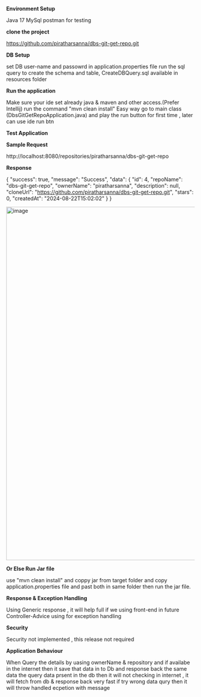 **Environment Setup**

Java 17
MySql
postman for testing

**clone the project**

https://github.com/piratharsanna/dbs-git-get-repo.git

**DB Setup**

set DB user-name and passowrd in application.properties file
run the sql query to create the schema and table,  CreateDBQuery.sql available in resources folder

**Run the application**

Make sure your ide set already java & maven and other access.(Prefer Intellij)
run the command "mvn clean install"
Easy way go to main class (DbsGitGetRepoApplication.java) and play the run button for first time , later can use ide run btn

**Test Application**

**Sample Request**

http://localhost:8080/repositories/piratharsanna/dbs-git-get-repo

**Response**

{
    "success": true,
    "message": "Success",
    "data": {
        "id": 4,
        "repoName": "dbs-git-get-repo",
        "ownerName": "piratharsanna",
        "description": null,
        "cloneUrl": "https://github.com/piratharsanna/dbs-git-get-repo.git",
        "stars": 0,
        "createdAt": "2024-08-22T15:02:02"
    }
}


<img width="946" alt="image" src="https://github.com/user-attachments/assets/eebaded6-e95e-430a-b992-c0b45d9880a6">

**Or Else Run Jar file**

use "mvn clean install" and coppy jar from target folder and copy application.properties file and past both in same folder then run the jar file.


**Response & Exception Handling**

Using Generic response , it will help full if we using front-end in future
Controller-Advice using for exception handling

**Security**

Security not implemented , this release not required 


**Application Behaviour**

When Query the details by uasing ownerName & repository and if availabe in the internet then it save that data in to Db and response back the same data
the query data prsent in the db then it will not checking in internet , it will fetch from db & response back very fast
if try wrong data qury then it will throw handled ecpetion with message


